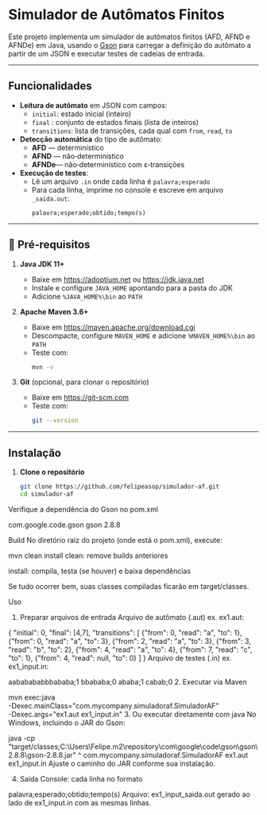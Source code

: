 # Simulador de Autômatos Finitos

Este projeto implementa um simulador de autômatos finitos (AFD, AFND e AFNDe) em Java, usando o [Gson](https://github.com/google/gson) para carregar a definição do autômato a partir de um JSON e executar testes de cadeias de entrada.

---

## Funcionalidades

- **Leitura de autômato** em JSON com campos:
  - `initial`: estado inicial (inteiro)  
  - `final`  : conjunto de estados finais (lista de inteiros)  
  - `transitions`: lista de transições, cada qual com `from`, `read`, `to`  
- **Detecção automática** do tipo de autômato:
  - **AFD**  — determinístico  
  - **AFND** — não‑determinístico  
  - **AFNDe**— não‑determinístico com ε‑transições  
- **Execução de testes**:
  - Lê um arquivo `.in` onde cada linha é `palavra;esperado`  
  - Para cada linha, imprime no console e escreve em arquivo `_saida.out`:  
    ```
    palavra;esperado;obtido;tempo(s)
    ```

---

## 🚀 Pré‑requisitos

1. **Java JDK 11+**  
   - Baixe em https://adoptium.net ou https://jdk.java.net  
   - Instale e configure `JAVA_HOME` apontando para a pasta do JDK  
   - Adicione `%JAVA_HOME%\bin` ao `PATH`

2. **Apache Maven 3.6+**  
   - Baixe em https://maven.apache.org/download.cgi  
   - Descompacte, configure `MAVEN_HOME` e adicione `%MAVEN_HOME%\bin` ao `PATH`  
   - Teste com:
     ```bash
     mvn -v
     ```

3. **Git** (opcional, para clonar o repositório)  
   - Baixe em https://git-scm.com  
   - Teste com:
     ```bash
     git --version
     ```

---

## Instalação

1. **Clone o repositório**  
   ```bash
   git clone https://github.com/felipeasop/simulador-af.git
   cd simulador-af
Verifique a dependência do Gson no pom.xml

<dependency>
  <groupId>com.google.code.gson</groupId>
  <artifactId>gson</artifactId>
  <version>2.8.8</version>
</dependency>

Build
No diretório raiz do projeto (onde está o pom.xml), execute:

mvn clean install
clean: remove builds anteriores

install: compila, testa (se houver) e baixa dependências

Se tudo ocorrer bem, suas classes compiladas ficarão em target/classes.

Uso
1. Preparar arquivos de entrada
Arquivo de autômato (.aut) ex. ex1.aut:

{
  "initial": 0,
  "final": [4,7],
  "transitions": [
    {"from": 0, "read": "a", "to": 1},
    {"from": 0, "read": "a", "to": 3},
    {"from": 2, "read": "a", "to": 3},
    {"from": 3, "read": "b", "to": 2},
    {"from": 4, "read": "a", "to": 4},
    {"from": 7, "read": "c", "to": 1},
    {"from": 4, "read": null, "to": 0}
  ]
}
Arquivo de testes (.in) ex. ex1_input.in:

aababababbbababa;1
bbababa;0
ababa;1
cabab;0
2. Executar via Maven

mvn exec:java \
  -Dexec.mainClass="com.mycompany.simuladoraf.SimuladorAF" \
  -Dexec.args="ex1.aut ex1_input.in"
3. Ou executar diretamente com java
No Windows, incluindo o JAR do Gson:

java -cp "target/classes;C:\Users\Felipe\.m2\repository\com\google\code\gson\gson\2.8.8\gson-2.8.8.jar" ^
  com.mycompany.simuladoraf.SimuladorAF ex1.aut ex1_input.in
Ajuste o caminho do JAR conforme sua instalação.

4. Saída
Console: cada linha no formato

palavra;esperado;obtido;tempo(s)
Arquivo: ex1_input_saida.out gerado ao lado de ex1_input.in com as mesmas linhas.

